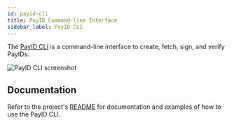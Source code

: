 ```yaml
---
id: payid-cli
title: PayID Command-line Interface
sidebar_label: PayID CLI
---
```


The [PayID CLI](https://github.com/payid-org/payid-cli) is a command-line interface to
create, fetch, sign, and verify PayIDs.

![PayID CLI screenshot](/img/docs/payid-cli.png)

## Documentation

Refer to the project's [README](https://github.com/payid-org/payid-cli/blob/master/README.md) for documentation and
examples of how to use the PayID CLI.
